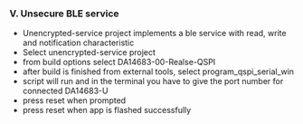 ### V. Unsecure BLE service
-  Unencrypted-service project implements a ble service with read, write and notification characteristic
-  Select unencrypted-service project
-  from build options select DA14683-00-Realse-QSPI
-  after build is finished from external tools, select program_qspi_serial_win
-  script will run and in the terminal you have to give the port number for connected DA14683-U
-  press reset when prompted
-  press reset when app is flashed successfully